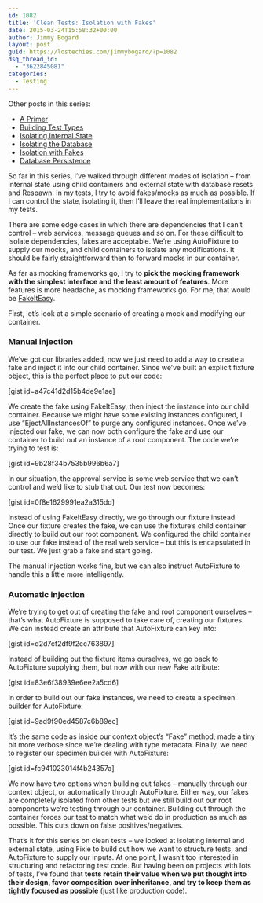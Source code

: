 ```yaml
---
id: 1082
title: 'Clean Tests: Isolation with Fakes'
date: 2015-03-24T15:58:32+00:00
author: Jimmy Bogard
layout: post
guid: https://lostechies.com/jimmybogard/?p=1082
dsq_thread_id:
  - "3622845081"
categories:
  - Testing
---
```

Other posts in this series:

  * [A Primer](http://lostechies.com/jimmybogard/2015/01/29/clean-tests-a-primer/)
  * [Building Test Types](http://lostechies.com/jimmybogard/2015/02/05/clean-tests-building-test-types/)
  * [Isolating Internal State](http://lostechies.com/jimmybogard/2015/02/17/clean-tests-isolating-internal-state/)
  * [Isolating the Database](http://lostechies.com/jimmybogard/2015/03/02/clean-tests-isolating-the-database/)
  * [Isolation with Fakes](https://lostechies.com/jimmybogard/2015/03/24/clean-tests-isolation-with-fakes/)
  * [Database Persistence](https://lostechies.com/jimmybogard/2015/04/07/clean-tests-database-peristence)

So far in this series, I’ve walked through different modes of isolation – from internal state using child containers and external state with database resets and [Respawn](https://github.com/jbogard/respawn). In my tests, I try to avoid fakes/mocks as much as possible. If I can control the state, isolating it, then I’ll leave the real implementations in my tests.

There are some edge cases in which there are dependencies that I can’t control – web services, message queues and so on. For these difficult to isolate dependencies, fakes are acceptable. We’re using AutoFixture to supply our mocks, and child containers to isolate any modifications. It should be fairly straightforward then to forward mocks in our container.

As far as mocking frameworks go, I try to **pick the mocking framework with the simplest interface and the least amount of features**. More features is more headache, as mocking frameworks go. For me, that would be [FakeItEasy](http://fakeiteasy.github.io/).

First, let’s look at a simple scenario of creating a mock and modifying our container.

### Manual injection

We’ve got our libraries added, now we just need to add a way to create a fake and inject it into our child container. Since we’ve built an explicit fixture object, this is the perfect place to put our code:

[gist id=a47c41d2d15b4de9e1ae]

We create the fake using FakeItEasy, then inject the instance into our child container. Because we might have some existing instances configured, I use “EjectAllInstancesOf” to purge any configured instances. Once we’ve injected our fake, we can now both configure the fake and use our container to build out an instance of a root component. The code we’re trying to test is:

[gist id=9b28f34b7535b996b6a7]

In our situation, the approval service is some web service that we can’t control and we’d like to stub that out. Our test now becomes:

[gist id=0f8e1629991ea2a315dd]

Instead of using FakeItEasy directly, we go through our fixture instead. Once our fixture creates the fake, we can use the fixture’s child container directly to build out our root component. We configured the child container to use our fake instead of the real web service – but this is encapsulated in our test. We just grab a fake and start going.

The manual injection works fine, but we can also instruct AutoFixture to handle this a little more intelligently.

### Automatic injection

We’re trying to get out of creating the fake and root component ourselves – that’s what AutoFixture is supposed to take care of, creating our fixtures. We can instead create an attribute that AutoFixture can key into:

[gist id=d2d7cf2df9f2cc763897]

Instead of building out the fixture items ourselves, we go back to AutoFixture supplying them, but now with our new Fake attribute:

[gist id=83e6f38939e6ee2a5cd6]

In order to build out our fake instances, we need to create a specimen builder for AutoFixture:

[gist id=9ad9f90ed4587c6b89ec]

It’s the same code as inside our context object’s “Fake” method, made a tiny bit more verbose since we’re dealing with type metadata. Finally, we need to register our specimen builder with AutoFixture:

[gist id=fc941023014f4b24357a]

We now have two options when building out fakes – manually through our context object, or automatically through AutoFixture. Either way, our fakes are completely isolated from other tests but we still build out our root components we’re testing through our container. Building out through the container forces our test to match what we’d do in production as much as possible. This cuts down on false positives/negatives.

That’s it for this series on clean tests – we looked at isolating internal and external state, using Fixie to build out how we want to structure tests, and AutoFixture to supply our inputs. At one point, I wasn’t too interested in structuring and refactoring test code. But having been on projects with lots of tests, I’ve found that **tests retain their value when we put thought into their design, favor composition over inheritance, and try to keep them as tightly focused as possible** (just like production code).